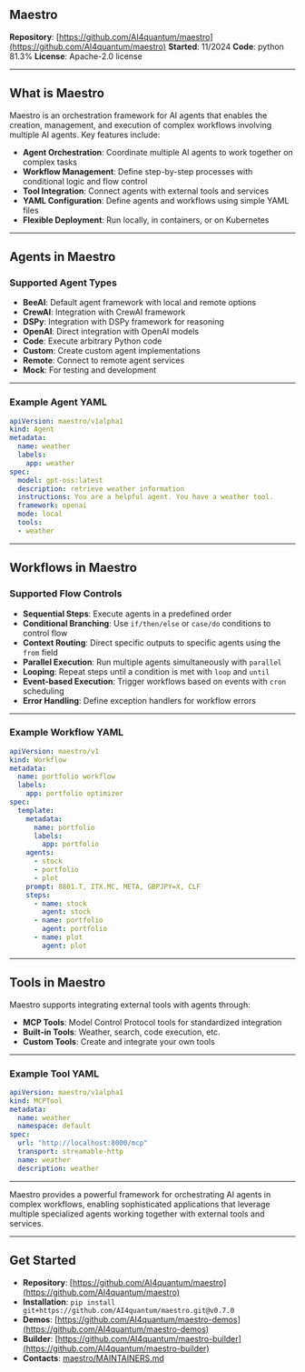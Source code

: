 ## Maestro

**Repository**: [https://github.com/AI4quantum/maestro](https://github.com/AI4quantum/maestro)
**Started**: 11/2024
**Code**: python 81.3%
**License**: Apache-2.0 license

---

## What is Maestro

Maestro is an orchestration framework for AI agents that enables the creation, management, and execution of complex workflows involving multiple AI agents. Key features include:

- **Agent Orchestration**: Coordinate multiple AI agents to work together on complex tasks
- **Workflow Management**: Define step-by-step processes with conditional logic and flow control
- **Tool Integration**: Connect agents with external tools and services
- **YAML Configuration**: Define agents and workflows using simple YAML files
- **Flexible Deployment**: Run locally, in containers, or on Kubernetes

---

## Agents in Maestro

### Supported Agent Types
- **BeeAI**: Default agent framework with local and remote options
- **CrewAI**: Integration with CrewAI framework
- **DSPy**: Integration with DSPy framework for reasoning
- **OpenAI**: Direct integration with OpenAI models
- **Code**: Execute arbitrary Python code
- **Custom**: Create custom agent implementations
- **Remote**: Connect to remote agent services
- **Mock**: For testing and development

---

### Example Agent YAML
```yaml
apiVersion: maestro/v1alpha1
kind: Agent
metadata:
  name: weather
  labels:
    app: weather
spec:
  model: gpt-oss:latest
  description: retrieve weather information
  instructions: You are a helpful agent. You have a weather tool.
  framework: openai
  mode: local
  tools:
  - weather
```

---

## Workflows in Maestro

### Supported Flow Controls
- **Sequential Steps**: Execute agents in a predefined order
- **Conditional Branching**: Use `if/then/else` or `case/do` conditions to control flow
- **Context Routing**: Direct specific outputs to specific agents using the `from` field
- **Parallel Execution**: Run multiple agents simultaneously with `parallel`
- **Looping**: Repeat steps until a condition is met with `loop` and `until`
- **Event-based Execution**: Trigger workflows based on events with `cron` scheduling
- **Error Handling**: Define exception handlers for workflow errors

---

### Example Workflow YAML
```yaml
apiVersion: maestro/v1
kind: Workflow
metadata:
  name: portfolio workflow
  labels:
    app: portfolio optimizer
spec:
  template:
    metadata:
      name: portfolio
      labels:
        app: portfolio
    agents:
      - stock
      - portfolio
      - plot
    prompt: 8801.T, ITX.MC, META, GBPJPY=X, CLF
    steps:
      - name: stock
        agent: stock
      - name: portfolio
        agent: portfolio
      - name: plot
        agent: plot
```

---

## Tools in Maestro

Maestro supports integrating external tools with agents through:

- **MCP Tools**: Model Control Protocol tools for standardized integration
- **Built-in Tools**: Weather, search, code execution, etc.
- **Custom Tools**: Create and integrate your own tools

---

### Example Tool YAML
```yaml
apiVersion: maestro/v1alpha1
kind: MCPTool
metadata:
  name: weather
  namespace: default
spec:
  url: "http://localhost:8000/mcp" 
  transport: streamable-http
  name: weather
  description: weather 
```

---

Maestro provides a powerful framework for orchestrating AI agents in complex workflows, enabling sophisticated applications that leverage multiple specialized agents working together with external tools and services.

---

## Get Started

- **Repository**: [https://github.com/AI4quantum/maestro](https://github.com/AI4quantum/maestro)
- **Installation**: `pip install git+https://github.com/AI4quantum/maestro.git@v0.7.0`
- **Demos**: [https://github.com/AI4quantum/maestro-demos](https://github.com/AI4quantum/maestro-demos)
- **Builder**: [https://github.com/AI4quantum/maestro-builder](https://github.com/AI4quantum/maestro-builder)
- **Contacts**: [maestro/MAINTAINERS.md](https://github.com/AI4quantum/maestro/blob/main/MAINTAINERS.md)
